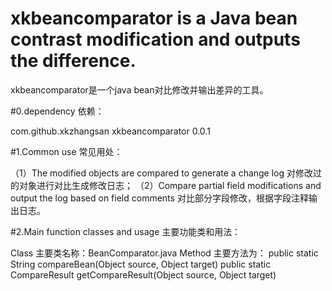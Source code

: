 # xkbeancomparator is a Java bean contrast modification and outputs the difference.
xkbeancomparator是一个java bean对比修改并输出差异的工具。

#0.dependency 依赖：

<dependency>
  <groupId>com.github.xkzhangsan</groupId>
  <artifactId>xkbeancomparator</artifactId>
  <version>0.0.1</version>
</dependency>


#1.Common use 常见用处：

（1）The modified objects are compared to generate a change log
           对修改过的对象进行对比生成修改日志；
（2）Compare partial field modifications and output the log based on field comments
            对比部分字段修改，根据字段注释输出日志。

#2.Main function classes and usage 主要功能类和用法：

Class 主要类名称：BeanComparator.java
Method 主要方法为：
public static String compareBean(Object source, Object target)
public static CompareResult getCompareResult(Object source, Object target)
